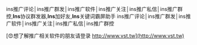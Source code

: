 ins推广评论│ins推广群发│ins推广软件│ins推广关注│ins推广私信│ins推广群控,**Ins**协议群发器,**Ins**加好友,**Ins**关键词霸屏助手
ins推广评论│ins推广群发│ins推广软件│ins推广关注│ins推广私信│ins推广群控

[😍想了解推广相关软件的朋友请登录 http://www.vst.tw](http://www.vst.tw)



